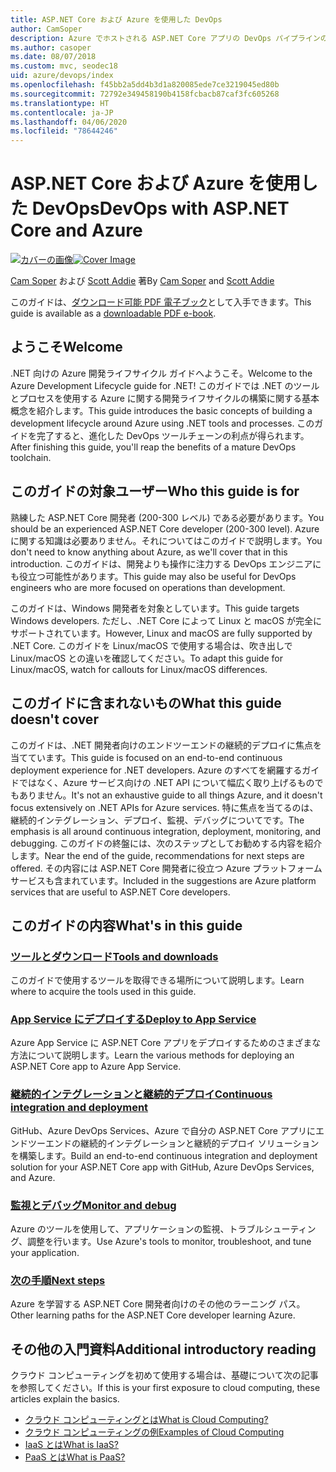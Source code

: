 ```yaml
---
title: ASP.NET Core および Azure を使用した DevOps
author: CamSoper
description: Azure でホストされる ASP.NET Core アプリの DevOps パイプラインの構築に関するエンドツーエンドのガイダンスを提供するガイド。
ms.author: casoper
ms.date: 08/07/2018
ms.custom: mvc, seodec18
uid: azure/devops/index
ms.openlocfilehash: f45bb2a5dd4b3d1a820085ede7ce3219045ed80b
ms.sourcegitcommit: 72792e349458190b4158fcbacb87caf3fc605268
ms.translationtype: HT
ms.contentlocale: ja-JP
ms.lasthandoff: 04/06/2020
ms.locfileid: "78644246"
---
```

# <a name="devops-with-aspnet-core-and-azure"></a><span data-ttu-id="bb2ef-103">ASP.NET Core および Azure を使用した DevOps</span><span class="sxs-lookup"><span data-stu-id="bb2ef-103">DevOps with ASP.NET Core and Azure</span></span>

<span data-ttu-id="bb2ef-104">[![カバーの画像](./media/cover-large.png)](https://aka.ms/devopsbook)</span><span class="sxs-lookup"><span data-stu-id="bb2ef-104">[![Cover Image](./media/cover-large.png)](https://aka.ms/devopsbook)</span></span>

<span data-ttu-id="bb2ef-105">[Cam Soper](https://twitter.com/camsoper) および [Scott Addie](https://twitter.com/scottaddie) 著</span><span class="sxs-lookup"><span data-stu-id="bb2ef-105">By [Cam Soper](https://twitter.com/camsoper) and [Scott Addie](https://twitter.com/scottaddie)</span></span>

<span data-ttu-id="bb2ef-106">このガイドは、[ダウンロード可能 PDF 電子ブック](https://aka.ms/devopsbook)として入手できます。</span><span class="sxs-lookup"><span data-stu-id="bb2ef-106">This guide is available as a [downloadable PDF e-book](https://aka.ms/devopsbook).</span></span>

## <a name="welcome"></a><span data-ttu-id="bb2ef-107">ようこそ</span><span class="sxs-lookup"><span data-stu-id="bb2ef-107">Welcome</span></span> 

<span data-ttu-id="bb2ef-108">.NET 向けの Azure 開発ライフサイクル ガイドへようこそ。</span><span class="sxs-lookup"><span data-stu-id="bb2ef-108">Welcome to the Azure Development Lifecycle guide for .NET!</span></span> <span data-ttu-id="bb2ef-109">このガイドでは .NET のツールとプロセスを使用する Azure に関する開発ライフサイクルの構築に関する基本概念を紹介します。</span><span class="sxs-lookup"><span data-stu-id="bb2ef-109">This guide introduces the basic concepts of building a development lifecycle around Azure using .NET tools and processes.</span></span> <span data-ttu-id="bb2ef-110">このガイドを完了すると、進化した DevOps ツールチェーンの利点が得られます。</span><span class="sxs-lookup"><span data-stu-id="bb2ef-110">After finishing this guide, you'll reap the benefits of a mature DevOps toolchain.</span></span>

## <a name="who-this-guide-is-for"></a><span data-ttu-id="bb2ef-111">このガイドの対象ユーザー</span><span class="sxs-lookup"><span data-stu-id="bb2ef-111">Who this guide is for</span></span>

<span data-ttu-id="bb2ef-112">熟練した ASP.NET Core 開発者 (200-300 レベル) である必要があります。</span><span class="sxs-lookup"><span data-stu-id="bb2ef-112">You should be an experienced ASP.NET Core developer (200-300 level).</span></span> <span data-ttu-id="bb2ef-113">Azure に関する知識は必要ありません。それについてはこのガイドで説明します。</span><span class="sxs-lookup"><span data-stu-id="bb2ef-113">You don't need to know anything about Azure, as we'll cover that in this introduction.</span></span> <span data-ttu-id="bb2ef-114">このガイドは、開発よりも操作に注力する DevOps エンジニアにも役立つ可能性があります。</span><span class="sxs-lookup"><span data-stu-id="bb2ef-114">This guide may also be useful for DevOps engineers who are more focused on operations than development.</span></span>

<span data-ttu-id="bb2ef-115">このガイドは、Windows 開発者を対象としています。</span><span class="sxs-lookup"><span data-stu-id="bb2ef-115">This guide targets Windows developers.</span></span> <span data-ttu-id="bb2ef-116">ただし、.NET Core によって Linux と macOS が完全にサポートされています。</span><span class="sxs-lookup"><span data-stu-id="bb2ef-116">However, Linux and macOS are fully supported by .NET Core.</span></span> <span data-ttu-id="bb2ef-117">このガイドを Linux/macOS で使用する場合は、吹き出しで Linux/macOS との違いを確認してください。</span><span class="sxs-lookup"><span data-stu-id="bb2ef-117">To adapt this guide for Linux/macOS, watch for callouts for Linux/macOS differences.</span></span>

## <a name="what-this-guide-doesnt-cover"></a><span data-ttu-id="bb2ef-118">このガイドに含まれないもの</span><span class="sxs-lookup"><span data-stu-id="bb2ef-118">What this guide doesn't cover</span></span>

<span data-ttu-id="bb2ef-119">このガイドは、.NET 開発者向けのエンドツーエンドの継続的デプロイに焦点を当てています。</span><span class="sxs-lookup"><span data-stu-id="bb2ef-119">This guide is focused on an end-to-end continuous deployment experience for .NET developers.</span></span> <span data-ttu-id="bb2ef-120">Azure のすべてを網羅するガイドではなく、Azure サービス向けの .NET API について幅広く取り上げるものでもありません。</span><span class="sxs-lookup"><span data-stu-id="bb2ef-120">It's not an exhaustive guide to all things Azure, and it doesn't focus extensively on .NET APIs for Azure services.</span></span> <span data-ttu-id="bb2ef-121">特に焦点を当てるのは、継続的インテグレーション、デプロイ、監視、デバッグについてです。</span><span class="sxs-lookup"><span data-stu-id="bb2ef-121">The emphasis is all around continuous integration, deployment, monitoring, and debugging.</span></span> <span data-ttu-id="bb2ef-122">このガイドの終盤には、次のステップとしてお勧めする内容を紹介します。</span><span class="sxs-lookup"><span data-stu-id="bb2ef-122">Near the end of the guide, recommendations for next steps are offered.</span></span> <span data-ttu-id="bb2ef-123">その内容には ASP.NET Core 開発者に役立つ Azure プラットフォーム サービスも含まれています。</span><span class="sxs-lookup"><span data-stu-id="bb2ef-123">Included in the suggestions are Azure platform services that are useful to ASP.NET Core developers.</span></span>

## <a name="whats-in-this-guide"></a><span data-ttu-id="bb2ef-124">このガイドの内容</span><span class="sxs-lookup"><span data-stu-id="bb2ef-124">What's in this guide</span></span>

### <a name="tools-and-downloads"></a>[<span data-ttu-id="bb2ef-125">ツールとダウンロード</span><span class="sxs-lookup"><span data-stu-id="bb2ef-125">Tools and downloads</span></span>](xref:azure/devops/tools-and-downloads)

<span data-ttu-id="bb2ef-126">このガイドで使用するツールを取得できる場所について説明します。</span><span class="sxs-lookup"><span data-stu-id="bb2ef-126">Learn where to acquire the tools used in this guide.</span></span>

### <a name="deploy-to-app-service"></a>[<span data-ttu-id="bb2ef-127">App Service にデプロイする</span><span class="sxs-lookup"><span data-stu-id="bb2ef-127">Deploy to App Service</span></span>](xref:azure/devops/deploy-to-app-service)

<span data-ttu-id="bb2ef-128">Azure App Service に ASP.NET Core アプリをデプロイするためのさまざまな方法について説明します。</span><span class="sxs-lookup"><span data-stu-id="bb2ef-128">Learn the various methods for deploying an ASP.NET Core app to Azure App Service.</span></span>

### <a name="continuous-integration-and-deployment"></a>[<span data-ttu-id="bb2ef-129">継続的インテグレーションと継続的デプロイ</span><span class="sxs-lookup"><span data-stu-id="bb2ef-129">Continuous integration and deployment</span></span>](xref:azure/devops/cicd)

<span data-ttu-id="bb2ef-130">GitHub、Azure DevOps Services、Azure で自分の ASP.NET Core アプリにエンドツーエンドの継続的インテグレーションと継続的デプロイ ソリューションを構築します。</span><span class="sxs-lookup"><span data-stu-id="bb2ef-130">Build an end-to-end continuous integration and deployment solution for your ASP.NET Core app with GitHub, Azure DevOps Services, and Azure.</span></span>

### <a name="monitor-and-debug"></a>[<span data-ttu-id="bb2ef-131">監視とデバッグ</span><span class="sxs-lookup"><span data-stu-id="bb2ef-131">Monitor and debug</span></span>](xref:azure/devops/monitor)

<span data-ttu-id="bb2ef-132">Azure のツールを使用して、アプリケーションの監視、トラブルシューティング、調整を行います。</span><span class="sxs-lookup"><span data-stu-id="bb2ef-132">Use Azure's tools to monitor, troubleshoot, and tune your application.</span></span>

### <a name="next-steps"></a>[<span data-ttu-id="bb2ef-133">次の手順</span><span class="sxs-lookup"><span data-stu-id="bb2ef-133">Next steps</span></span>](xref:azure/devops/next-steps)

<span data-ttu-id="bb2ef-134">Azure を学習する ASP.NET Core 開発者向けのその他のラーニング パス。</span><span class="sxs-lookup"><span data-stu-id="bb2ef-134">Other learning paths for the ASP.NET Core developer learning Azure.</span></span>

## <a name="additional-introductory-reading"></a><span data-ttu-id="bb2ef-135">その他の入門資料</span><span class="sxs-lookup"><span data-stu-id="bb2ef-135">Additional introductory reading</span></span>

<span data-ttu-id="bb2ef-136">クラウド コンピューティングを初めて使用する場合は、基礎について次の記事を参照してください。</span><span class="sxs-lookup"><span data-stu-id="bb2ef-136">If this is your first exposure to cloud computing, these articles explain the basics.</span></span>

* [<span data-ttu-id="bb2ef-137">クラウド コンピューティングとは</span><span class="sxs-lookup"><span data-stu-id="bb2ef-137">What is Cloud Computing?</span></span>](https://azure.microsoft.com/overview/what-is-cloud-computing/)
* [<span data-ttu-id="bb2ef-138">クラウド コンピューティングの例</span><span class="sxs-lookup"><span data-stu-id="bb2ef-138">Examples of Cloud Computing</span></span>](https://azure.microsoft.com/overview/examples-of-cloud-computing/)
* [<span data-ttu-id="bb2ef-139">IaaS とは</span><span class="sxs-lookup"><span data-stu-id="bb2ef-139">What is IaaS?</span></span>](https://azure.microsoft.com/overview/what-is-iaas/)
* [<span data-ttu-id="bb2ef-140">PaaS とは</span><span class="sxs-lookup"><span data-stu-id="bb2ef-140">What is PaaS?</span></span>](https://azure.microsoft.com/overview/what-is-paas/)

